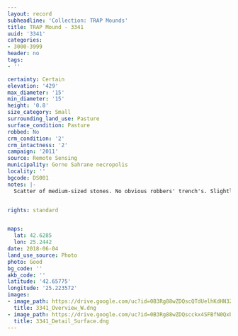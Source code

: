 ```yaml
---
layout: record
subheadline: 'Collection: TRAP Mounds'
title: TRAP Mound - 3341
uuid: '3341'
categories:
- 3000-3999
header: no
tags:
- ''

certainty: Certain
elevation: '429'
max_diameter: '15'
min_diameter: '15'
height: '0.8'
size_category: Small
surrounding_land_use: Pasture
surface_condition: Pasture
robbed: No
crm_condition: '2'
crm_intactness: '2'
campaign: '2011'
source: Remote Sensing
municipality: Gorno Sahrane necropolis
locality: ''
bgcode: DS001
notes: |-
  Scatter of medium-sized stones. No obvious robbers' trench's. Slightly taprs off on north side.


rights: standard


maps:
  lat: 42.6285
  lon: 25.2442
date: 2018-06-04
land_use_source: Photo
photo: Good
bg_code: ''
akb_code: ''
latitude: '42.65775'
longitude: '25.223572'
images:
- image_path: https://drive.google.com/uc?id=0B3Rg88wZDQscQTdUelhKdHN3ZW8
  title: 3341_Overview_W.dng
- image_path: https://drive.google.com/uc?id=0B3Rg88wZDQscckx4SFBfN0Qxbk0
  title: 3341_Detail_Surface.dng
---
```

